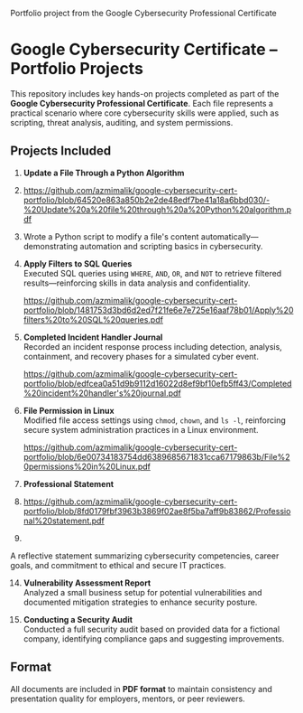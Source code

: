 
Portfolio project from the Google Cybersecurity Professional Certificate
# Google Cybersecurity Certificate – Portfolio Projects

This repository includes key hands-on projects completed as part of the **Google Cybersecurity Professional Certificate**. Each file represents a practical scenario where core cybersecurity skills were applied, such as scripting, threat analysis, auditing, and system permissions.

## Projects Included

1. **Update a File Through a Python Algorithm**
3. https://github.com/azmimalik/google-cybersecurity-cert-portfolio/blob/64520e863a850b2e2de48edf7be41a18a6bbd030/-%20Update%20a%20file%20through%20a%20Python%20algorithm.pdf
   
 4.   Wrote a Python script to modify a file's content automatically—demonstrating automation and scripting basics in cybersecurity.

5. **Apply Filters to SQL Queries**  
   Executed SQL queries using `WHERE`, `AND`, `OR`, and `NOT` to retrieve filtered results—reinforcing skills in data analysis and confidentiality.
   
   https://github.com/azmimalik/google-cybersecurity-cert-portfolio/blob/1481753d3bd6d2ed7f21fe6e7e725e16aaf78b01/Apply%20filters%20to%20SQL%20queries.pdf

7. **Completed Incident Handler Journal**  
   Recorded an incident response process including detection, analysis, containment, and recovery phases for a simulated cyber event.

   https://github.com/azmimalik/google-cybersecurity-cert-portfolio/blob/edfcea0a51d9b9112d16022d8ef9bf10efb5ff43/Completed%20incident%20handler's%20journal.pdf

9. **File Permission in Linux**  
   Modified file access settings using `chmod`, `chown`, and `ls -l`, reinforcing secure system administration practices in a Linux environment.
   
   https://github.com/azmimalik/google-cybersecurity-cert-portfolio/blob/6e00734183754dd6389685671831cca67179863b/File%20permissions%20in%20Linux.pdf
   
11. **Professional Statement**
12. https://github.com/azmimalik/google-cybersecurity-cert-portfolio/blob/8fd0179fbf3963b3869f02ae8f5ba7aff9b83862/Professional%20statement.pdf
13. 
   A reflective statement summarizing cybersecurity competencies, career goals, and commitment to ethical and secure IT practices.

14. **Vulnerability Assessment Report**  
   Analyzed a small business setup for potential vulnerabilities and documented mitigation strategies to enhance security posture.

15. **Conducting a Security Audit**  
   Conducted a full security audit based on provided data for a fictional company, identifying compliance gaps and suggesting improvements.

## Format

All documents are included in **PDF format** to maintain consistency and presentation quality for employers, mentors, or peer reviewers.

